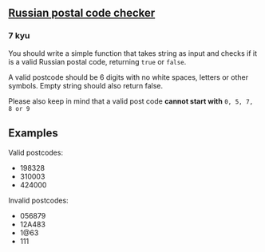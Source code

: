 <h2><a href=https://www.codewars.com/kata/552e45cc30b0dbd01100001a/train/javascript target="_blank">Russian postal code checker</a></h2><h3>7 kyu</h3><p>You should write a simple function that takes string as input and checks if it is a valid Russian postal code, returning <code>true</code> or <code>false</code>.</p><p>A valid postcode should be 6 digits with no white spaces, letters or other symbols. Empty string should also return false. </p><p>Please also keep in mind that a valid post code <strong>cannot start with</strong> <code>0, 5, 7, 8 or 9</code></p><h2 id="examples">Examples</h2><p>Valid postcodes:</p><ul><li>198328</li><li>310003</li><li>424000</li></ul><p>Invalid postcodes:</p><ul><li>056879</li><li>12A483</li><li>1@63</li><li>111</li></ul>